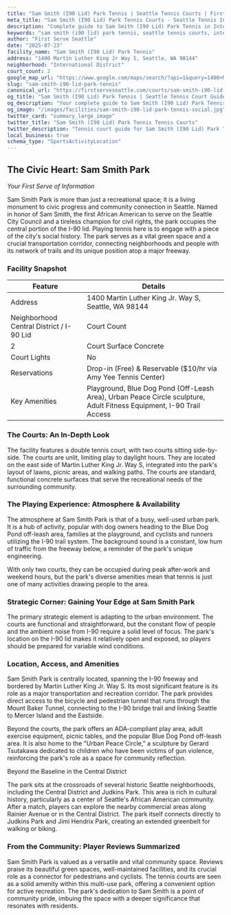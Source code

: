 ```yaml
---
title: "Sam Smith (I90 Lid) Park Tennis | Seattle Tennis Courts | First Serve Seattle"
meta_title: "Sam Smith (I90 Lid) Park Tennis Courts - Seattle Tennis Information & Reviews"
description: "Complete guide to Sam Smith (I90 Lid) Park Tennis in International District, Seattle. Court details, amenities, local tips, and reviews for tennis players in Seattle, WA."
keywords: "sam smith (i90 lid) park tennis, seattle tennis courts, international district tennis, tennis courts near me, seattle tennis, 98144 tennis courts, public tennis courts seattle, outdoor tennis courts"
author: "First Serve Seattle"
date: "2025-07-23"
facility_name: "Sam Smith (I90 Lid) Park Tennis"
address: "1400 Martin Luther King Jr Way S, Seattle, WA 98144"
neighborhood: "International District"
court_count: 2
google_map_url: "https://www.google.com/maps/search/?api=1&query=1400+Martin+Luther+King+Jr+Way+S%2C+Seattle%2C+WA+98144"
slug: "sam-smith-i90-lid-park-tennis"
canonical_url: "https://firstserveseattle.com/courts/sam-smith-i90-lid-park-tennis"
og_title: "Sam Smith (I90 Lid) Park Tennis | Seattle Tennis Court Guide"
og_description: "Your complete guide to Sam Smith (I90 Lid) Park Tennis in International District. Court conditions, amenities, and local tennis insights."
og_image: "/images/facilities/sam-smith-i90-lid-park-tennis-social.jpg"
twitter_card: "summary_large_image"
twitter_title: "Sam Smith (I90 Lid) Park Tennis Tennis Courts"
twitter_description: "Tennis court guide for Sam Smith (I90 Lid) Park Tennis in International District, Seattle"
local_business: true
schema_type: "SportsActivityLocation"
---
```


## The Civic Heart: Sam Smith Park

*Your First Serve of Information*

Sam Smith Park is more than just a recreational space; it is a living monument to civic progress and community connection in Seattle. Named in honor of Sam Smith, the first African American to serve on the Seattle City Council and a tireless champion for civil rights, the park occupies the central portion of the I-90 lid. Playing tennis here is to engage with a piece of the city's social history. The park serves as a vital green space and a crucial transportation corridor, connecting neighborhoods and people with its network of trails and its unique position atop a major freeway.   

### Facility Snapshot

| Feature | Details |
|---------|----------|
| Address | 1400 Martin Luther King Jr. Way S, Seattle, WA 98144 |
| Neighborhood	Central District / I-90 Lid | Court Count |
| 2 | Court Surface	Concrete |
| Court Lights | No |
| Reservations | Drop-in (Free) & Reservable ($10/hr via Amy Yee Tennis Center) |
| Key Amenities | Playground, Blue Dog Pond (Off-Leash Area), Urban Peace Circle sculpture, Adult Fitness Equipment, I-90 Trail Access |

### The Courts: An In-Depth Look

The facility features a double tennis court, with two courts sitting side-by-side. The courts are unlit, limiting play to daylight hours. They are located on the east side of Martin Luther King Jr. Way S, integrated into the park's layout of lawns, picnic areas, and walking paths. The courts are standard, functional concrete surfaces that serve the recreational needs of the surrounding community.   

### The Playing Experience: Atmosphere & Availability

The atmosphere at Sam Smith Park is that of a busy, well-used urban park. It is a hub of activity, popular with dog owners heading to the Blue Dog Pond off-leash area, families at the playground, and cyclists and runners utilizing the I-90 trail system. The background sound is a constant, low hum of traffic from the freeway below, a reminder of the park's unique engineering.   

With only two courts, they can be occupied during peak after-work and weekend hours, but the park's diverse amenities mean that tennis is just one of many activities drawing people to the area.

### Strategic Corner: Gaining Your Edge at Sam Smith Park

The primary strategic element is adapting to the urban environment. The courts are functional and straightforward, but the constant flow of people and the ambient noise from I-90 require a solid level of focus. The park's location on the I-90 lid makes it relatively open and exposed, so players should be prepared for variable wind conditions.

### Location, Access, and Amenities

Sam Smith Park is centrally located, spanning the I-90 freeway and bordered by Martin Luther King Jr. Way S. Its most significant feature is its role as a major transportation and recreation corridor. The park provides direct access to the bicycle and pedestrian tunnel that runs through the Mount Baker Tunnel, connecting to the I-90 bridge trail and linking Seattle to Mercer Island and the Eastside.   

Beyond the courts, the park offers an ADA-compliant play area, adult exercise equipment, picnic tables, and the popular Blue Dog Pond off-leash area. It is also home to the "Urban Peace Circle," a sculpture by Gerard Tsutakawa dedicated to children who have been victims of gun violence, reinforcing the park's role as a space for community reflection.   

Beyond the Baseline in the Central District

The park sits at the crossroads of several historic Seattle neighborhoods, including the Central District and Judkins Park. This area is rich in cultural history, particularly as a center of Seattle's African American community. After a match, players can explore the nearby commercial areas along Rainier Avenue or in the Central District. The park itself connects directly to Judkins Park and Jimi Hendrix Park, creating an extended greenbelt for walking or biking.   

### From the Community: Player Reviews Summarized

Sam Smith Park is valued as a versatile and vital community space. Reviews praise its beautiful green spaces, well-maintained facilities, and its crucial role as a connector for pedestrians and cyclists. The tennis courts are seen as a solid amenity within this multi-use park, offering a convenient option for active recreation. The park's dedication to Sam Smith is a point of community pride, imbuing the space with a deeper significance that resonates with residents.
